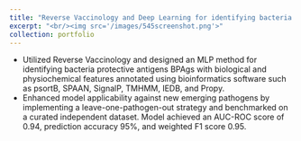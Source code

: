 ```yaml
---
title: "Reverse Vaccinology and Deep Learning for identifying bacteria protective antigens BPAgs"
excerpt: "<br/><img src='/images/545screenshot.png'>"
collection: portfolio
---
```


* Utilized Reverse Vaccinology and designed an MLP method for identifying bacteria protective antigens BPAgs with biological and physiochemical features annotated using bioinformatics software such as psortB, SPAAN, SignalP, TMHMM, IEDB, and Propy. 
* Enhanced model applicability against new emerging pathogens by implementing a leave-one-pathogen-out strategy and benchmarked on a curated independent dataset. Model achieved an AUC-ROC score of 0.94, prediction accuracy 95%, and weighted F1 score 0.95.
